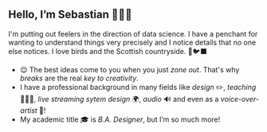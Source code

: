 ## Hello, I’m Sebastian 🙋🏻‍♂️

I'm putting out feelers in the direction of data science. I have a penchant for wanting to understand things very precisely and I notice details that no one else notices. I love birds and the Scottish countryside. 🐇🐦‍⬛

- 😌 The best ideas come to you when you just _zone out_. That's why _breaks_ are the real _key to creativity_.
- I have a professional background in many fields like _design_ ✏️, _teaching_ 👨🏻‍🏫, _live streaming sytem design_ 🌍, _audio_ 🔊 and even as a _voice-over-artist_ 🎤!
- My academic title 🎓 is _B.A. Designer_, but I’m so much more!


<!--
**sebschger/sebschger** is a ✨ _special_ ✨ repository because its `README.md` (this file) appears on your GitHub profile.

Here are some ideas to get you started:

- 🔭 I’m currently working on ...
- 🌱 I’m currently learning ...
- 👯 I’m looking to collaborate on ...
- 🤔 I’m looking for help with ...
- 💬 Ask me about ...
- 📫 How to reach me: ...
- 😄 Pronouns: ...
- ⚡ Fun fact: ...
-->
